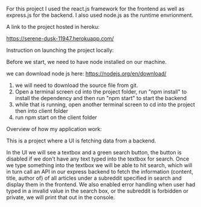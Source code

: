 For this project I used the react.js framework for the frontend as well as express.js for the backend. I 
also used node.js as the runtime envrionment. 

A link to the project hosted in heroku:

https://serene-dusk-11947.herokuapp.com/

Instruction on launching the project locally:

Before we start, we need to have node installed on our machine. 

we can download node js here: https://nodejs.org/en/download/

1) we will need to download the source file from git.
2) Open a terminal screen cd into the project folder, run "npm install" to install the dependency and then run "npm start"
   to start the backend
3) while that is running, open another terminal screen to cd into the project then into client folder
4) run npm start on the client folder


Overview of how my application work:

This is a project where a UI is fetching data from a backend.

In the UI we will see a textbox and a green search button, the button is disabled if we don't have any text typed into the
textbox for search. Once we type something into the textbox we will be able to hit search, which will in turn call an API in
our express backend to fetch the information (content, title, author of) 
of all articles under a subreddit specified in search and display them in the frontend. We also enabled error handling 
when user had typed in a invalid value in the search box, or the subreddit is forbidden or private, we will print that
out in the console.
